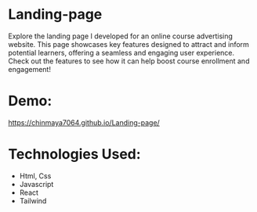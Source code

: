 # Landing-page
Explore the landing page I developed for an online course advertising website. This page showcases key features designed to attract and inform potential learners, offering a seamless and engaging user experience. Check out the features to see how it can help boost course enrollment and engagement!

# Demo:
https://chinmaya7064.github.io/Landing-page/

# Technologies Used:
- Html, Css
- Javascript
- React
- Tailwind
